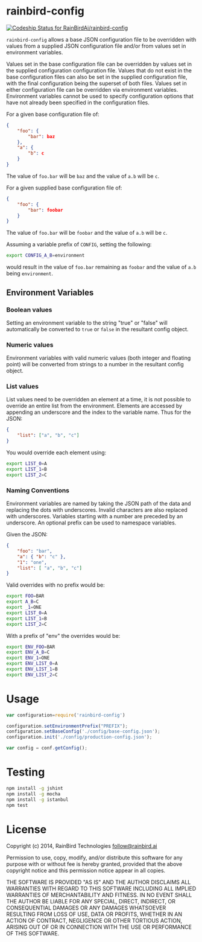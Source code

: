 # rainbird-config

[ ![Codeship Status for RainBirdAi/rainbird-config](https://www.codeship.io/projects/32aaf590-35a4-0132-af7d-4e5daa8e92bc/status)](https://www.codeship.io/projects/41121)

`rainbird-config` allows a base JSON configuration file to be overridden with 
values from a supplied JSON configuration file and/or from values set in 
environment variables.

Values set in the base configuration file can be overridden by values set in the
supplied configuration configuration file. Values that do not exist in the base
configuration files can also be set in the supplied configuration file, with the
final configuration being the superset of both files. Values set in either
configuration file can be overridden via environment variables. Environment
variables cannot be used to specify configuration options that have not already
been specified in the configuration files.

For a given base configuration file of:

```json
{
    "foo": {
        "bar": baz
    },
    "a": {
        "b": c
    }
}
```

The value of `foo.bar` will be `baz` and the value of `a.b` will be `c`.

For a given supplied base configuration file of:

```json
{
    "foo": {
        "bar": foobar
    }
}
```

The value of `foo.bar` will be `foobar` and the value of `a.b` will be `c`.

Assuming a variable prefix of `CONFIG`, setting the following:

```bash
export CONFIG_A_B=environment
```

would result in the value of `foo.bar` remaining as `foobar` and the value of
`a.b` being `environment`.

## Environment Variables

### Boolean values

Setting an environment variable to the string "true" or "false" will
automatically be converted to `true` or `false` in the resultant config
object.

### Numeric values

Environment variables with valid numeric values (both integer and floating 
point) will be converted from strings to a number in the resultant config
object.

### List values

List values need to be overridden an element at a time, it is not possible to
override an entire list from the environment. Elements are accessed by appending
an underscore and the index to the variable name. Thus for the JSON:

```json
{
    "list": ["a", "b", "c"]
}
```

You would override each element using:

```bash
export LIST_0=A
export LIST_1=B
export LIST_2=C
```

### Naming Conventions

Environment variables are named by taking the JSON path of the data and 
replacing the dots with underscores. Invalid characters are also replaced with
underscores. Variables starting with a number are preceded by an underscore. An
optional prefix can be used to namespace variables.

Given the JSON:

```json
{
    "foo": "bar",
    "a": { "b": "c" },
    "1": "one",
    "list": [ "a", "b", "c"]
}
```

Valid overrides with no prefix would be:

```bash
export FOO=BAR
export A_B=C
export _1=ONE
export LIST_0=A
export LIST_1=B
export LIST_2=C
```

With a prefix of "env" the overrides would be:

```bash
export ENV_FOO=BAR
export ENV_A_B=C
export ENV_1=ONE
export ENV_LIST_0=A
export ENV_LIST_1=B
export ENV_LIST_2=C
```

# Usage

```javascript
var configuration=require('rainbird-config')

configuration.setEnvironmentPrefix("PREFIX");
configuration.setBaseConfig('./config/base-config.json');
configuration.init('./config/production-config.json');

var config = conf.getConfig();
```

# Testing

```bash
npm install -g jshint
npm install -g mocha
npm install -g istanbul
npm test
```

# License

Copyright (c) 2014, RainBird Technologies <follow@rainbird.ai>

Permission to use, copy, modify, and/or distribute this software for any
purpose with or without fee is hereby granted, provided that the above
copyright notice and this permission notice appear in all copies.

THE SOFTWARE IS PROVIDED "AS IS" AND THE AUTHOR DISCLAIMS ALL WARRANTIES
WITH REGARD TO THIS SOFTWARE INCLUDING ALL IMPLIED WARRANTIES OF
MERCHANTABILITY AND FITNESS. IN NO EVENT SHALL THE AUTHOR BE LIABLE FOR
ANY SPECIAL, DIRECT, INDIRECT, OR CONSEQUENTIAL DAMAGES OR ANY DAMAGES
WHATSOEVER RESULTING FROM LOSS OF USE, DATA OR PROFITS, WHETHER IN AN
ACTION OF CONTRACT, NEGLIGENCE OR OTHER TORTIOUS ACTION, ARISING OUT OF
OR IN CONNECTION WITH THE USE OR PERFORMANCE OF THIS SOFTWARE.
